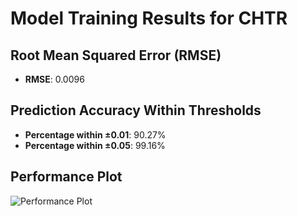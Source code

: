 # Model Training Results for CHTR

## Root Mean Squared Error (RMSE)
- **RMSE**: 0.0096

## Prediction Accuracy Within Thresholds
- **Percentage within ±0.01**: 90.27%
- **Percentage within ±0.05**: 99.16%

## Performance Plot
![Performance Plot](../imgs/CHTR.png)
